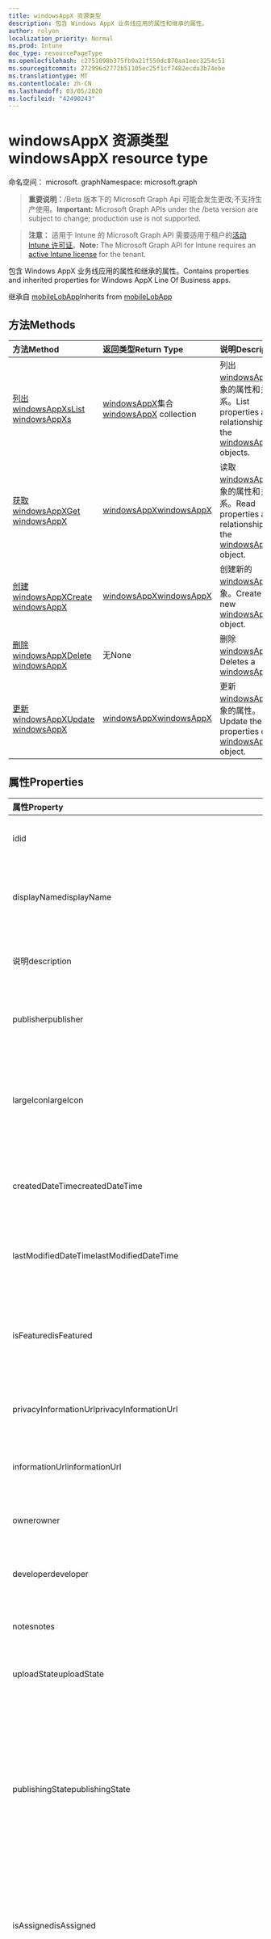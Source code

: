 ```yaml
---
title: windowsAppX 资源类型
description: 包含 Windows AppX 业务线应用的属性和继承的属性。
author: rolyon
localization_priority: Normal
ms.prod: Intune
doc_type: resourcePageType
ms.openlocfilehash: c2751098b375fb9a21f550dc870aa1eec3254c51
ms.sourcegitcommit: 272996d2772b51105ec25f1cf7482ecda3b74ebe
ms.translationtype: MT
ms.contentlocale: zh-CN
ms.lasthandoff: 03/05/2020
ms.locfileid: "42490243"
---
```

# <a name="windowsappx-resource-type"></a><span data-ttu-id="36325-103">windowsAppX 资源类型</span><span class="sxs-lookup"><span data-stu-id="36325-103">windowsAppX resource type</span></span>

<span data-ttu-id="36325-104">命名空间： microsoft. graph</span><span class="sxs-lookup"><span data-stu-id="36325-104">Namespace: microsoft.graph</span></span>

> <span data-ttu-id="36325-105">**重要说明：**/Beta 版本下的 Microsoft Graph Api 可能会发生更改;不支持生产使用。</span><span class="sxs-lookup"><span data-stu-id="36325-105">**Important:** Microsoft Graph APIs under the /beta version are subject to change; production use is not supported.</span></span>

> <span data-ttu-id="36325-106">**注意：** 适用于 Intune 的 Microsoft Graph API 需要适用于租户的[活动 Intune 许可证](https://go.microsoft.com/fwlink/?linkid=839381)。</span><span class="sxs-lookup"><span data-stu-id="36325-106">**Note:** The Microsoft Graph API for Intune requires an [active Intune license](https://go.microsoft.com/fwlink/?linkid=839381) for the tenant.</span></span>

<span data-ttu-id="36325-107">包含 Windows AppX 业务线应用的属性和继承的属性。</span><span class="sxs-lookup"><span data-stu-id="36325-107">Contains properties and inherited properties for Windows AppX Line Of Business apps.</span></span>


<span data-ttu-id="36325-108">继承自 [mobileLobApp](../resources/intune-apps-mobilelobapp.md)</span><span class="sxs-lookup"><span data-stu-id="36325-108">Inherits from [mobileLobApp](../resources/intune-apps-mobilelobapp.md)</span></span>

## <a name="methods"></a><span data-ttu-id="36325-109">方法</span><span class="sxs-lookup"><span data-stu-id="36325-109">Methods</span></span>
|<span data-ttu-id="36325-110">方法</span><span class="sxs-lookup"><span data-stu-id="36325-110">Method</span></span>|<span data-ttu-id="36325-111">返回类型</span><span class="sxs-lookup"><span data-stu-id="36325-111">Return Type</span></span>|<span data-ttu-id="36325-112">说明</span><span class="sxs-lookup"><span data-stu-id="36325-112">Description</span></span>|
|:---|:---|:---|
|[<span data-ttu-id="36325-113">列出 windowsAppXs</span><span class="sxs-lookup"><span data-stu-id="36325-113">List windowsAppXs</span></span>](../api/intune-apps-windowsappx-list.md)|<span data-ttu-id="36325-114">[windowsAppX](../resources/intune-apps-windowsappx.md)集合</span><span class="sxs-lookup"><span data-stu-id="36325-114">[windowsAppX](../resources/intune-apps-windowsappx.md) collection</span></span>|<span data-ttu-id="36325-115">列出[windowsAppX](../resources/intune-apps-windowsappx.md)对象的属性和关系。</span><span class="sxs-lookup"><span data-stu-id="36325-115">List properties and relationships of the [windowsAppX](../resources/intune-apps-windowsappx.md) objects.</span></span>|
|[<span data-ttu-id="36325-116">获取 windowsAppX</span><span class="sxs-lookup"><span data-stu-id="36325-116">Get windowsAppX</span></span>](../api/intune-apps-windowsappx-get.md)|[<span data-ttu-id="36325-117">windowsAppX</span><span class="sxs-lookup"><span data-stu-id="36325-117">windowsAppX</span></span>](../resources/intune-apps-windowsappx.md)|<span data-ttu-id="36325-118">读取[windowsAppX](../resources/intune-apps-windowsappx.md)对象的属性和关系。</span><span class="sxs-lookup"><span data-stu-id="36325-118">Read properties and relationships of the [windowsAppX](../resources/intune-apps-windowsappx.md) object.</span></span>|
|[<span data-ttu-id="36325-119">创建 windowsAppX</span><span class="sxs-lookup"><span data-stu-id="36325-119">Create windowsAppX</span></span>](../api/intune-apps-windowsappx-create.md)|[<span data-ttu-id="36325-120">windowsAppX</span><span class="sxs-lookup"><span data-stu-id="36325-120">windowsAppX</span></span>](../resources/intune-apps-windowsappx.md)|<span data-ttu-id="36325-121">创建新的[windowsAppX](../resources/intune-apps-windowsappx.md)对象。</span><span class="sxs-lookup"><span data-stu-id="36325-121">Create a new [windowsAppX](../resources/intune-apps-windowsappx.md) object.</span></span>|
|[<span data-ttu-id="36325-122">删除 windowsAppX</span><span class="sxs-lookup"><span data-stu-id="36325-122">Delete windowsAppX</span></span>](../api/intune-apps-windowsappx-delete.md)|<span data-ttu-id="36325-123">无</span><span class="sxs-lookup"><span data-stu-id="36325-123">None</span></span>|<span data-ttu-id="36325-124">删除[windowsAppX](../resources/intune-apps-windowsappx.md)。</span><span class="sxs-lookup"><span data-stu-id="36325-124">Deletes a [windowsAppX](../resources/intune-apps-windowsappx.md).</span></span>|
|[<span data-ttu-id="36325-125">更新 windowsAppX</span><span class="sxs-lookup"><span data-stu-id="36325-125">Update windowsAppX</span></span>](../api/intune-apps-windowsappx-update.md)|[<span data-ttu-id="36325-126">windowsAppX</span><span class="sxs-lookup"><span data-stu-id="36325-126">windowsAppX</span></span>](../resources/intune-apps-windowsappx.md)|<span data-ttu-id="36325-127">更新[windowsAppX](../resources/intune-apps-windowsappx.md)对象的属性。</span><span class="sxs-lookup"><span data-stu-id="36325-127">Update the properties of a [windowsAppX](../resources/intune-apps-windowsappx.md) object.</span></span>|

## <a name="properties"></a><span data-ttu-id="36325-128">属性</span><span class="sxs-lookup"><span data-stu-id="36325-128">Properties</span></span>
|<span data-ttu-id="36325-129">属性</span><span class="sxs-lookup"><span data-stu-id="36325-129">Property</span></span>|<span data-ttu-id="36325-130">类型</span><span class="sxs-lookup"><span data-stu-id="36325-130">Type</span></span>|<span data-ttu-id="36325-131">说明</span><span class="sxs-lookup"><span data-stu-id="36325-131">Description</span></span>|
|:---|:---|:---|
|<span data-ttu-id="36325-132">id</span><span class="sxs-lookup"><span data-stu-id="36325-132">id</span></span>|<span data-ttu-id="36325-133">字符串</span><span class="sxs-lookup"><span data-stu-id="36325-133">String</span></span>|<span data-ttu-id="36325-134">实体的键。</span><span class="sxs-lookup"><span data-stu-id="36325-134">Key of the entity.</span></span> <span data-ttu-id="36325-135">继承自 [mobileApp](../resources/intune-shared-mobileapp.md)</span><span class="sxs-lookup"><span data-stu-id="36325-135">Inherited from [mobileApp](../resources/intune-shared-mobileapp.md)</span></span>|
|<span data-ttu-id="36325-136">displayName</span><span class="sxs-lookup"><span data-stu-id="36325-136">displayName</span></span>|<span data-ttu-id="36325-137">String</span><span class="sxs-lookup"><span data-stu-id="36325-137">String</span></span>|<span data-ttu-id="36325-138">管理员提供或导入的应用标题。</span><span class="sxs-lookup"><span data-stu-id="36325-138">The admin provided or imported title of the app.</span></span> <span data-ttu-id="36325-139">继承自 [mobileApp](../resources/intune-shared-mobileapp.md)</span><span class="sxs-lookup"><span data-stu-id="36325-139">Inherited from [mobileApp](../resources/intune-shared-mobileapp.md)</span></span>|
|<span data-ttu-id="36325-140">说明</span><span class="sxs-lookup"><span data-stu-id="36325-140">description</span></span>|<span data-ttu-id="36325-141">字符串</span><span class="sxs-lookup"><span data-stu-id="36325-141">String</span></span>|<span data-ttu-id="36325-142">应用的说明。</span><span class="sxs-lookup"><span data-stu-id="36325-142">The description of the app.</span></span> <span data-ttu-id="36325-143">继承自 [mobileApp](../resources/intune-shared-mobileapp.md)</span><span class="sxs-lookup"><span data-stu-id="36325-143">Inherited from [mobileApp](../resources/intune-shared-mobileapp.md)</span></span>|
|<span data-ttu-id="36325-144">publisher</span><span class="sxs-lookup"><span data-stu-id="36325-144">publisher</span></span>|<span data-ttu-id="36325-145">String</span><span class="sxs-lookup"><span data-stu-id="36325-145">String</span></span>|<span data-ttu-id="36325-146">应用的发布者。</span><span class="sxs-lookup"><span data-stu-id="36325-146">The publisher of the app.</span></span> <span data-ttu-id="36325-147">继承自 [mobileApp](../resources/intune-shared-mobileapp.md)</span><span class="sxs-lookup"><span data-stu-id="36325-147">Inherited from [mobileApp](../resources/intune-shared-mobileapp.md)</span></span>|
|<span data-ttu-id="36325-148">largeIcon</span><span class="sxs-lookup"><span data-stu-id="36325-148">largeIcon</span></span>|[<span data-ttu-id="36325-149">mimeContent</span><span class="sxs-lookup"><span data-stu-id="36325-149">mimeContent</span></span>](../resources/intune-shared-mimecontent.md)|<span data-ttu-id="36325-150">要显示在应用详细信息中并用于图标上传的大图标。</span><span class="sxs-lookup"><span data-stu-id="36325-150">The large icon, to be displayed in the app details and used for upload of the icon.</span></span> <span data-ttu-id="36325-151">继承自 [mobileApp](../resources/intune-shared-mobileapp.md)</span><span class="sxs-lookup"><span data-stu-id="36325-151">Inherited from [mobileApp](../resources/intune-shared-mobileapp.md)</span></span>|
|<span data-ttu-id="36325-152">createdDateTime</span><span class="sxs-lookup"><span data-stu-id="36325-152">createdDateTime</span></span>|<span data-ttu-id="36325-153">DateTimeOffset</span><span class="sxs-lookup"><span data-stu-id="36325-153">DateTimeOffset</span></span>|<span data-ttu-id="36325-154">创建应用的日期和时间。</span><span class="sxs-lookup"><span data-stu-id="36325-154">The date and time the app was created.</span></span> <span data-ttu-id="36325-155">继承自 [mobileApp](../resources/intune-shared-mobileapp.md)</span><span class="sxs-lookup"><span data-stu-id="36325-155">Inherited from [mobileApp](../resources/intune-shared-mobileapp.md)</span></span>|
|<span data-ttu-id="36325-156">lastModifiedDateTime</span><span class="sxs-lookup"><span data-stu-id="36325-156">lastModifiedDateTime</span></span>|<span data-ttu-id="36325-157">DateTimeOffset</span><span class="sxs-lookup"><span data-stu-id="36325-157">DateTimeOffset</span></span>|<span data-ttu-id="36325-158">上次修改应用的日期和时间。</span><span class="sxs-lookup"><span data-stu-id="36325-158">The date and time the app was last modified.</span></span> <span data-ttu-id="36325-159">继承自 [mobileApp](../resources/intune-shared-mobileapp.md)</span><span class="sxs-lookup"><span data-stu-id="36325-159">Inherited from [mobileApp](../resources/intune-shared-mobileapp.md)</span></span>|
|<span data-ttu-id="36325-160">isFeatured</span><span class="sxs-lookup"><span data-stu-id="36325-160">isFeatured</span></span>|<span data-ttu-id="36325-161">Boolean</span><span class="sxs-lookup"><span data-stu-id="36325-161">Boolean</span></span>|<span data-ttu-id="36325-162">指示应用是否被管理员标记为特色的值。继承自 [mobileApp](../resources/intune-shared-mobileapp.md)</span><span class="sxs-lookup"><span data-stu-id="36325-162">The value indicating whether the app is marked as featured by the admin. Inherited from [mobileApp](../resources/intune-shared-mobileapp.md)</span></span>|
|<span data-ttu-id="36325-163">privacyInformationUrl</span><span class="sxs-lookup"><span data-stu-id="36325-163">privacyInformationUrl</span></span>|<span data-ttu-id="36325-164">String</span><span class="sxs-lookup"><span data-stu-id="36325-164">String</span></span>|<span data-ttu-id="36325-165">隐私声明 URL。</span><span class="sxs-lookup"><span data-stu-id="36325-165">The privacy statement Url.</span></span> <span data-ttu-id="36325-166">继承自 [mobileApp](../resources/intune-shared-mobileapp.md)</span><span class="sxs-lookup"><span data-stu-id="36325-166">Inherited from [mobileApp](../resources/intune-shared-mobileapp.md)</span></span>|
|<span data-ttu-id="36325-167">informationUrl</span><span class="sxs-lookup"><span data-stu-id="36325-167">informationUrl</span></span>|<span data-ttu-id="36325-168">String</span><span class="sxs-lookup"><span data-stu-id="36325-168">String</span></span>|<span data-ttu-id="36325-169">详细信息 URL。</span><span class="sxs-lookup"><span data-stu-id="36325-169">The more information Url.</span></span> <span data-ttu-id="36325-170">继承自 [mobileApp](../resources/intune-shared-mobileapp.md)</span><span class="sxs-lookup"><span data-stu-id="36325-170">Inherited from [mobileApp](../resources/intune-shared-mobileapp.md)</span></span>|
|<span data-ttu-id="36325-171">owner</span><span class="sxs-lookup"><span data-stu-id="36325-171">owner</span></span>|<span data-ttu-id="36325-172">String</span><span class="sxs-lookup"><span data-stu-id="36325-172">String</span></span>|<span data-ttu-id="36325-173">应用的所有者。</span><span class="sxs-lookup"><span data-stu-id="36325-173">The owner of the app.</span></span> <span data-ttu-id="36325-174">继承自 [mobileApp](../resources/intune-shared-mobileapp.md)</span><span class="sxs-lookup"><span data-stu-id="36325-174">Inherited from [mobileApp](../resources/intune-shared-mobileapp.md)</span></span>|
|<span data-ttu-id="36325-175">developer</span><span class="sxs-lookup"><span data-stu-id="36325-175">developer</span></span>|<span data-ttu-id="36325-176">String</span><span class="sxs-lookup"><span data-stu-id="36325-176">String</span></span>|<span data-ttu-id="36325-177">应用的开发者。</span><span class="sxs-lookup"><span data-stu-id="36325-177">The developer of the app.</span></span> <span data-ttu-id="36325-178">继承自 [mobileApp](../resources/intune-shared-mobileapp.md)</span><span class="sxs-lookup"><span data-stu-id="36325-178">Inherited from [mobileApp](../resources/intune-shared-mobileapp.md)</span></span>|
|<span data-ttu-id="36325-179">notes</span><span class="sxs-lookup"><span data-stu-id="36325-179">notes</span></span>|<span data-ttu-id="36325-180">String</span><span class="sxs-lookup"><span data-stu-id="36325-180">String</span></span>|<span data-ttu-id="36325-181">应用的备注。</span><span class="sxs-lookup"><span data-stu-id="36325-181">Notes for the app.</span></span> <span data-ttu-id="36325-182">继承自 [mobileApp](../resources/intune-shared-mobileapp.md)</span><span class="sxs-lookup"><span data-stu-id="36325-182">Inherited from [mobileApp](../resources/intune-shared-mobileapp.md)</span></span>|
|<span data-ttu-id="36325-183">uploadState</span><span class="sxs-lookup"><span data-stu-id="36325-183">uploadState</span></span>|<span data-ttu-id="36325-184">Int32</span><span class="sxs-lookup"><span data-stu-id="36325-184">Int32</span></span>|<span data-ttu-id="36325-185">上载状态。</span><span class="sxs-lookup"><span data-stu-id="36325-185">The upload state.</span></span> <span data-ttu-id="36325-186">继承自 [mobileApp](../resources/intune-shared-mobileapp.md)</span><span class="sxs-lookup"><span data-stu-id="36325-186">Inherited from [mobileApp](../resources/intune-shared-mobileapp.md)</span></span>|
|<span data-ttu-id="36325-187">publishingState</span><span class="sxs-lookup"><span data-stu-id="36325-187">publishingState</span></span>|[<span data-ttu-id="36325-188">mobileAppPublishingState</span><span class="sxs-lookup"><span data-stu-id="36325-188">mobileAppPublishingState</span></span>](../resources/intune-apps-mobileapppublishingstate.md)|<span data-ttu-id="36325-189">应用的发布状态。</span><span class="sxs-lookup"><span data-stu-id="36325-189">The publishing state for the app.</span></span> <span data-ttu-id="36325-190">除非应用已发布，否则无法分配应用。</span><span class="sxs-lookup"><span data-stu-id="36325-190">The app cannot be assigned unless the app is published.</span></span> <span data-ttu-id="36325-191">继承自[mobileApp](../resources/intune-shared-mobileapp.md)。</span><span class="sxs-lookup"><span data-stu-id="36325-191">Inherited from [mobileApp](../resources/intune-shared-mobileapp.md).</span></span> <span data-ttu-id="36325-192">可取值为：`notPublished`、`processing`、`published`。</span><span class="sxs-lookup"><span data-stu-id="36325-192">Possible values are: `notPublished`, `processing`, `published`.</span></span>|
|<span data-ttu-id="36325-193">isAssigned</span><span class="sxs-lookup"><span data-stu-id="36325-193">isAssigned</span></span>|<span data-ttu-id="36325-194">Boolean</span><span class="sxs-lookup"><span data-stu-id="36325-194">Boolean</span></span>|<span data-ttu-id="36325-195">指示是否至少向一个组分配了应用程序的值。</span><span class="sxs-lookup"><span data-stu-id="36325-195">The value indicating whether the app is assigned to at least one group.</span></span> <span data-ttu-id="36325-196">继承自 [mobileApp](../resources/intune-shared-mobileapp.md)</span><span class="sxs-lookup"><span data-stu-id="36325-196">Inherited from [mobileApp](../resources/intune-shared-mobileapp.md)</span></span>|
|<span data-ttu-id="36325-197">roleScopeTagIds</span><span class="sxs-lookup"><span data-stu-id="36325-197">roleScopeTagIds</span></span>|<span data-ttu-id="36325-198">String 集合</span><span class="sxs-lookup"><span data-stu-id="36325-198">String collection</span></span>|<span data-ttu-id="36325-199">此移动应用的作用域标记 id 列表。</span><span class="sxs-lookup"><span data-stu-id="36325-199">List of scope tag ids for this mobile app.</span></span> <span data-ttu-id="36325-200">继承自 [mobileApp](../resources/intune-shared-mobileapp.md)</span><span class="sxs-lookup"><span data-stu-id="36325-200">Inherited from [mobileApp](../resources/intune-shared-mobileapp.md)</span></span>|
|<span data-ttu-id="36325-201">dependentAppCount</span><span class="sxs-lookup"><span data-stu-id="36325-201">dependentAppCount</span></span>|<span data-ttu-id="36325-202">Int32</span><span class="sxs-lookup"><span data-stu-id="36325-202">Int32</span></span>|<span data-ttu-id="36325-203">子应用程序的依赖项总数。</span><span class="sxs-lookup"><span data-stu-id="36325-203">The total number of dependencies the child app has.</span></span> <span data-ttu-id="36325-204">继承自 [mobileApp](../resources/intune-shared-mobileapp.md)</span><span class="sxs-lookup"><span data-stu-id="36325-204">Inherited from [mobileApp](../resources/intune-shared-mobileapp.md)</span></span>|
|<span data-ttu-id="36325-205">committedContentVersion</span><span class="sxs-lookup"><span data-stu-id="36325-205">committedContentVersion</span></span>|<span data-ttu-id="36325-206">String</span><span class="sxs-lookup"><span data-stu-id="36325-206">String</span></span>|<span data-ttu-id="36325-207">内部提交的内容版本。</span><span class="sxs-lookup"><span data-stu-id="36325-207">The internal committed content version.</span></span> <span data-ttu-id="36325-208">继承自 [mobileLobApp](../resources/intune-apps-mobilelobapp.md)</span><span class="sxs-lookup"><span data-stu-id="36325-208">Inherited from [mobileLobApp](../resources/intune-apps-mobilelobapp.md)</span></span>|
|<span data-ttu-id="36325-209">fileName</span><span class="sxs-lookup"><span data-stu-id="36325-209">fileName</span></span>|<span data-ttu-id="36325-210">String</span><span class="sxs-lookup"><span data-stu-id="36325-210">String</span></span>|<span data-ttu-id="36325-211">主 Lob 应用程序文件的名称。</span><span class="sxs-lookup"><span data-stu-id="36325-211">The name of the main Lob application file.</span></span> <span data-ttu-id="36325-212">继承自 [mobileLobApp](../resources/intune-apps-mobilelobapp.md)</span><span class="sxs-lookup"><span data-stu-id="36325-212">Inherited from [mobileLobApp](../resources/intune-apps-mobilelobapp.md)</span></span>|
|<span data-ttu-id="36325-213">size</span><span class="sxs-lookup"><span data-stu-id="36325-213">size</span></span>|<span data-ttu-id="36325-214">Int64</span><span class="sxs-lookup"><span data-stu-id="36325-214">Int64</span></span>|<span data-ttu-id="36325-215">总大小，包括所有已上传文件。</span><span class="sxs-lookup"><span data-stu-id="36325-215">The total size, including all uploaded files.</span></span> <span data-ttu-id="36325-216">继承自 [mobileLobApp](../resources/intune-apps-mobilelobapp.md)</span><span class="sxs-lookup"><span data-stu-id="36325-216">Inherited from [mobileLobApp](../resources/intune-apps-mobilelobapp.md)</span></span>|
|<span data-ttu-id="36325-217">applicableArchitectures</span><span class="sxs-lookup"><span data-stu-id="36325-217">applicableArchitectures</span></span>|[<span data-ttu-id="36325-218">windowsArchitecture</span><span class="sxs-lookup"><span data-stu-id="36325-218">windowsArchitecture</span></span>](../resources/intune-apps-windowsarchitecture.md)|<span data-ttu-id="36325-219">可运行此应用的 Windows 体系结构。</span><span class="sxs-lookup"><span data-stu-id="36325-219">The Windows architecture(s) for which this app can run on.</span></span> <span data-ttu-id="36325-220">可取值为：`none`、`x86`、`x64`、`arm`、`neutral`、`arm64`。</span><span class="sxs-lookup"><span data-stu-id="36325-220">Possible values are: `none`, `x86`, `x64`, `arm`, `neutral`, `arm64`.</span></span>|
|<span data-ttu-id="36325-221">identityName</span><span class="sxs-lookup"><span data-stu-id="36325-221">identityName</span></span>|<span data-ttu-id="36325-222">String</span><span class="sxs-lookup"><span data-stu-id="36325-222">String</span></span>|<span data-ttu-id="36325-223">标识名称。</span><span class="sxs-lookup"><span data-stu-id="36325-223">The Identity Name.</span></span>|
|<span data-ttu-id="36325-224">identityPublisherHash</span><span class="sxs-lookup"><span data-stu-id="36325-224">identityPublisherHash</span></span>|<span data-ttu-id="36325-225">String</span><span class="sxs-lookup"><span data-stu-id="36325-225">String</span></span>|<span data-ttu-id="36325-226">标识发布者哈希。</span><span class="sxs-lookup"><span data-stu-id="36325-226">The Identity Publisher Hash.</span></span>|
|<span data-ttu-id="36325-227">identityResourceIdentifier</span><span class="sxs-lookup"><span data-stu-id="36325-227">identityResourceIdentifier</span></span>|<span data-ttu-id="36325-228">String</span><span class="sxs-lookup"><span data-stu-id="36325-228">String</span></span>|<span data-ttu-id="36325-229">标识资源标识符。</span><span class="sxs-lookup"><span data-stu-id="36325-229">The Identity Resource Identifier.</span></span>|
|<span data-ttu-id="36325-230">isBundle</span><span class="sxs-lookup"><span data-stu-id="36325-230">isBundle</span></span>|<span data-ttu-id="36325-231">Boolean</span><span class="sxs-lookup"><span data-stu-id="36325-231">Boolean</span></span>|<span data-ttu-id="36325-232">应用是否为捆绑包。</span><span class="sxs-lookup"><span data-stu-id="36325-232">Whether or not the app is a bundle.</span></span>|
|<span data-ttu-id="36325-233">minimumSupportedOperatingSystem</span><span class="sxs-lookup"><span data-stu-id="36325-233">minimumSupportedOperatingSystem</span></span>|[<span data-ttu-id="36325-234">windowsMinimumOperatingSystem</span><span class="sxs-lookup"><span data-stu-id="36325-234">windowsMinimumOperatingSystem</span></span>](../resources/intune-apps-windowsminimumoperatingsystem.md)|<span data-ttu-id="36325-235">最低适用操作系统的值。</span><span class="sxs-lookup"><span data-stu-id="36325-235">The value for the minimum applicable operating system.</span></span>|
|<span data-ttu-id="36325-236">identityVersion</span><span class="sxs-lookup"><span data-stu-id="36325-236">identityVersion</span></span>|<span data-ttu-id="36325-237">String</span><span class="sxs-lookup"><span data-stu-id="36325-237">String</span></span>|<span data-ttu-id="36325-238">标识版本。</span><span class="sxs-lookup"><span data-stu-id="36325-238">The identity version.</span></span>|

## <a name="relationships"></a><span data-ttu-id="36325-239">关系</span><span class="sxs-lookup"><span data-stu-id="36325-239">Relationships</span></span>
|<span data-ttu-id="36325-240">关系</span><span class="sxs-lookup"><span data-stu-id="36325-240">Relationship</span></span>|<span data-ttu-id="36325-241">类型</span><span class="sxs-lookup"><span data-stu-id="36325-241">Type</span></span>|<span data-ttu-id="36325-242">说明</span><span class="sxs-lookup"><span data-stu-id="36325-242">Description</span></span>|
|:---|:---|:---|
|<span data-ttu-id="36325-243">categories</span><span class="sxs-lookup"><span data-stu-id="36325-243">categories</span></span>|<span data-ttu-id="36325-244">[mobileAppCategory](../resources/intune-apps-mobileappcategory.md) 集合</span><span class="sxs-lookup"><span data-stu-id="36325-244">[mobileAppCategory](../resources/intune-apps-mobileappcategory.md) collection</span></span>|<span data-ttu-id="36325-245">此应用的类别列表。</span><span class="sxs-lookup"><span data-stu-id="36325-245">The list of categories for this app.</span></span> <span data-ttu-id="36325-246">继承自 [mobileApp](../resources/intune-shared-mobileapp.md)</span><span class="sxs-lookup"><span data-stu-id="36325-246">Inherited from [mobileApp](../resources/intune-shared-mobileapp.md)</span></span>|
|<span data-ttu-id="36325-247">assignments</span><span class="sxs-lookup"><span data-stu-id="36325-247">assignments</span></span>|<span data-ttu-id="36325-248">[mobileAppAssignment](../resources/intune-apps-mobileappassignment.md) 集合</span><span class="sxs-lookup"><span data-stu-id="36325-248">[mobileAppAssignment](../resources/intune-apps-mobileappassignment.md) collection</span></span>|<span data-ttu-id="36325-249">此移动应用的组分配的列表。</span><span class="sxs-lookup"><span data-stu-id="36325-249">The list of group assignments for this mobile app.</span></span> <span data-ttu-id="36325-250">继承自 [mobileApp](../resources/intune-shared-mobileapp.md)</span><span class="sxs-lookup"><span data-stu-id="36325-250">Inherited from [mobileApp](../resources/intune-shared-mobileapp.md)</span></span>|
|<span data-ttu-id="36325-251">installSummary</span><span class="sxs-lookup"><span data-stu-id="36325-251">installSummary</span></span>|[<span data-ttu-id="36325-252">mobileAppInstallSummary</span><span class="sxs-lookup"><span data-stu-id="36325-252">mobileAppInstallSummary</span></span>](../resources/intune-apps-mobileappinstallsummary.md)|<span data-ttu-id="36325-253">移动应用安装摘要。</span><span class="sxs-lookup"><span data-stu-id="36325-253">Mobile App Install Summary.</span></span> <span data-ttu-id="36325-254">继承自 [mobileApp](../resources/intune-shared-mobileapp.md)</span><span class="sxs-lookup"><span data-stu-id="36325-254">Inherited from [mobileApp](../resources/intune-shared-mobileapp.md)</span></span>|
|<span data-ttu-id="36325-255">deviceStatuses</span><span class="sxs-lookup"><span data-stu-id="36325-255">deviceStatuses</span></span>|<span data-ttu-id="36325-256">[mobileAppInstallStatus](../resources/intune-apps-mobileappinstallstatus.md)集合</span><span class="sxs-lookup"><span data-stu-id="36325-256">[mobileAppInstallStatus](../resources/intune-apps-mobileappinstallstatus.md) collection</span></span>|<span data-ttu-id="36325-257">此移动应用程序的安装状态列表。</span><span class="sxs-lookup"><span data-stu-id="36325-257">The list of installation states for this mobile app.</span></span> <span data-ttu-id="36325-258">继承自 [mobileApp](../resources/intune-shared-mobileapp.md)</span><span class="sxs-lookup"><span data-stu-id="36325-258">Inherited from [mobileApp](../resources/intune-shared-mobileapp.md)</span></span>|
|<span data-ttu-id="36325-259">userStatuses</span><span class="sxs-lookup"><span data-stu-id="36325-259">userStatuses</span></span>|<span data-ttu-id="36325-260">[userAppInstallStatus](../resources/intune-apps-userappinstallstatus.md)集合</span><span class="sxs-lookup"><span data-stu-id="36325-260">[userAppInstallStatus](../resources/intune-apps-userappinstallstatus.md) collection</span></span>|<span data-ttu-id="36325-261">此移动应用程序的安装状态列表。</span><span class="sxs-lookup"><span data-stu-id="36325-261">The list of installation states for this mobile app.</span></span> <span data-ttu-id="36325-262">继承自 [mobileApp](../resources/intune-shared-mobileapp.md)</span><span class="sxs-lookup"><span data-stu-id="36325-262">Inherited from [mobileApp](../resources/intune-shared-mobileapp.md)</span></span>|
|<span data-ttu-id="36325-263">相互</span><span class="sxs-lookup"><span data-stu-id="36325-263">relationships</span></span>|<span data-ttu-id="36325-264">[mobileAppRelationship](../resources/intune-apps-mobileapprelationship.md)集合</span><span class="sxs-lookup"><span data-stu-id="36325-264">[mobileAppRelationship](../resources/intune-apps-mobileapprelationship.md) collection</span></span>|<span data-ttu-id="36325-265">此移动应用的关系列表。</span><span class="sxs-lookup"><span data-stu-id="36325-265">List of relationships for this mobile app.</span></span> <span data-ttu-id="36325-266">继承自 [mobileApp](../resources/intune-shared-mobileapp.md)</span><span class="sxs-lookup"><span data-stu-id="36325-266">Inherited from [mobileApp](../resources/intune-shared-mobileapp.md)</span></span>|
|<span data-ttu-id="36325-267">contentVersions</span><span class="sxs-lookup"><span data-stu-id="36325-267">contentVersions</span></span>|<span data-ttu-id="36325-268">[mobileAppContent](../resources/intune-apps-mobileappcontent.md) 集合</span><span class="sxs-lookup"><span data-stu-id="36325-268">[mobileAppContent](../resources/intune-apps-mobileappcontent.md) collection</span></span>|<span data-ttu-id="36325-269">此应用的内容版本列表。</span><span class="sxs-lookup"><span data-stu-id="36325-269">The list of content versions for this app.</span></span> <span data-ttu-id="36325-270">继承自 [mobileLobApp](../resources/intune-apps-mobilelobapp.md)</span><span class="sxs-lookup"><span data-stu-id="36325-270">Inherited from [mobileLobApp](../resources/intune-apps-mobilelobapp.md)</span></span>|

## <a name="json-representation"></a><span data-ttu-id="36325-271">JSON 表示形式</span><span class="sxs-lookup"><span data-stu-id="36325-271">JSON Representation</span></span>
<span data-ttu-id="36325-272">下面是资源的 JSON 表示形式。</span><span class="sxs-lookup"><span data-stu-id="36325-272">Here is a JSON representation of the resource.</span></span>
<!-- {
  "blockType": "resource",
  "keyProperty": "id",
  "@odata.type": "microsoft.graph.windowsAppX"
}
-->
``` json
{
  "@odata.type": "#microsoft.graph.windowsAppX",
  "id": "String (identifier)",
  "displayName": "String",
  "description": "String",
  "publisher": "String",
  "largeIcon": {
    "@odata.type": "microsoft.graph.mimeContent",
    "type": "String",
    "value": "binary"
  },
  "createdDateTime": "String (timestamp)",
  "lastModifiedDateTime": "String (timestamp)",
  "isFeatured": true,
  "privacyInformationUrl": "String",
  "informationUrl": "String",
  "owner": "String",
  "developer": "String",
  "notes": "String",
  "uploadState": 1024,
  "publishingState": "String",
  "isAssigned": true,
  "roleScopeTagIds": [
    "String"
  ],
  "dependentAppCount": 1024,
  "committedContentVersion": "String",
  "fileName": "String",
  "size": 1024,
  "applicableArchitectures": "String",
  "identityName": "String",
  "identityPublisherHash": "String",
  "identityResourceIdentifier": "String",
  "isBundle": true,
  "minimumSupportedOperatingSystem": {
    "@odata.type": "microsoft.graph.windowsMinimumOperatingSystem",
    "v8_0": true,
    "v8_1": true,
    "v10_0": true,
    "v10_1607": true,
    "v10_1703": true,
    "v10_1709": true,
    "v10_1803": true,
    "v10_1809": true,
    "v10_1903": true
  },
  "identityVersion": "String"
}
```



